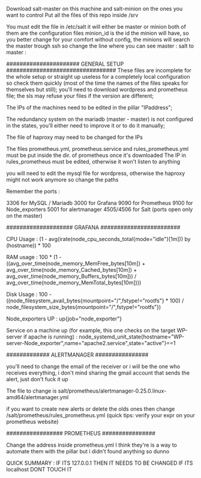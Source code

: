 Download salt-master on this machine and salt-minion on the ones you want to control 
Put all the files of this repo inside /srv

You must edit the file in /etc/salt
it will either be master or minion
both of them are the configuration files
minion_id is the id the minion will have, so you better change for your comfort
without config, the minions will search the master trough ssh so change the line where you can see master : salt to master : <salt master IP>

###################### GENERAL SETUP #################################
These files are incomplete for the whole setup or straight up useless for a completely local configuration so check them quickly (most of the time the names of the files speaks for themselves but still);
you'll need to download wordpress and prometheus file;
the sls may refuse your files if the version are different;


The IPs of the machines need to be edited in the pillar "IPaddress";


The redundancy system on the mariadb (master - master) is not configured in the states, you'll either need to improve it or to do it manually;

The file of haproxy may need to be changed for the IPs

The files prometheus.yml, prometheus.service and rules_prometheus.yml must be put inside the dir. of prometheus once it's downloaded
The IP in rules_prometheus must be edited, otherwise it won't listen to anything

you will need to edit the mysql file for wordpress, otherwise the haproxy might not work anymore so change the paths


Remember the ports :

3306 for MySQL / Mariadb
3000 for Grafana
9090 for Prometheus
9100 for Node_exporters
5001 for alertmanager
4505/4506 for Salt (ports open only on the master)

#################### GRAFANA ########################

CPU Usage :
(1 - avg(irate(node_cpu_seconds_total{mode="idle"}[1m])) by (hostname)) * 100

RAM usage :
100 * (1 - ((avg_over_time(node_memory_MemFree_bytes[10m]) + avg_over_time(node_memory_Cached_bytes[10m]) + avg_over_time(node_memory_Buffers_bytes[10m])) / avg_over_time(node_memory_MemTotal_bytes[10m])))

Disk Usage : 
100 - ((node_filesystem_avail_bytes{mountpoint="/",fstype!="rootfs"} * 100) /            node_filesystem_size_bytes{mountpoint="/",fstype!="rootfs"})

Node_exporters UP :
up{job="node_exporter"}

Service on a machine up (for example, this one checks on the target WP-server if apache is running) :
node_systemd_unit_state{hostname="WP-server-Node_exporter",name="apache2.service",state="active"}==1

############# ALERTMANAGER ################

you'll need to change the email of the receiver or i will be the one who receives everything,
i don't mind sharing the gmail account that sends the alert, just don't fuck it up

The file to change is salt/prometheus/alertmanager-0.25.0.linux-amd64/alertmanager.yml

if you want to create new alerts or delete the olds ones then change /salt/prometheus/rules_prometheus.yml
(quick tips: verify your expr on your prometheus website)

################# PROMETHEUS ################

Change the address inside prometheus.yml
I think they're is a way to automate them with the pillar but i didn't found anything so dunno

QUICK SUMMARY :
IF ITS 127.0.0.1 THEN IT NEEDS TO BE CHANGED IF ITS localhost DONT TOUCH IT
